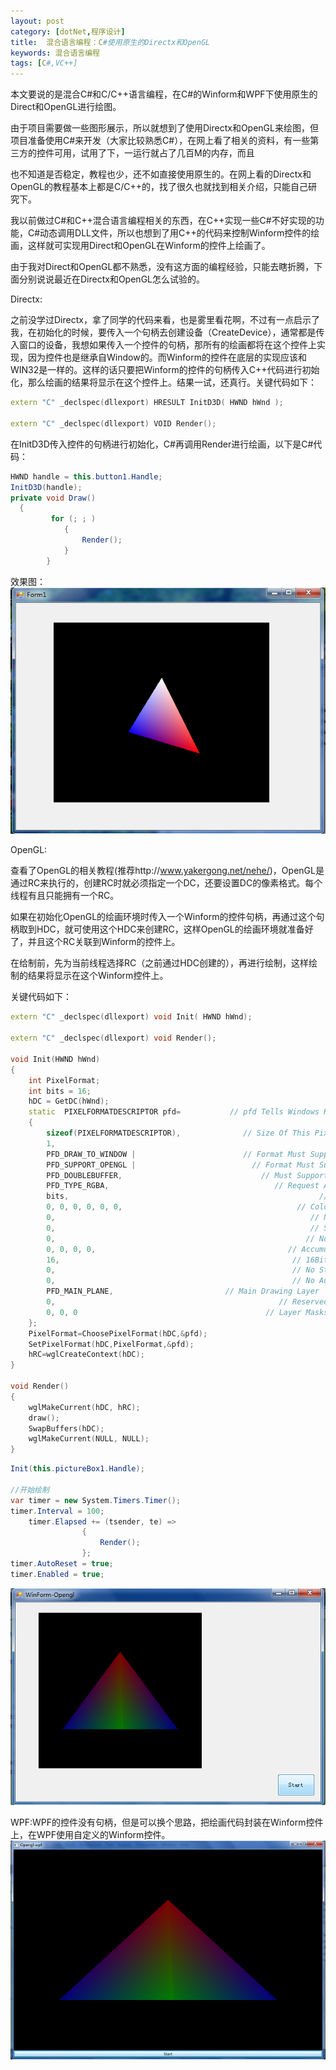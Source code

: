 ```yaml
---
layout: post
category: [dotNet,程序设计]
title:  混合语言编程：C#使用原生的Directx和OpenGL
keywords: 混合语言编程
tags: [C#,VC++]
---
```


本文要说的是混合C#和C/C++语言编程，在C#的Winform和WPF下使用原生的Direct和OpenGL进行绘图。

由于项目需要做一些图形展示，所以就想到了使用Directx和OpenGL来绘图，但项目准备使用C#来开发（大家比较熟悉C#），在网上看了相关的资料，有一些第三方的控件可用，试用了下，一运行就占了几百M的内存，而且

<!--more-->

也不知道是否稳定，教程也少，还不如直接使用原生的。在网上看的Directx和OpenGL的教程基本上都是C/C++的，找了很久也就找到相关介绍，只能自己研究下。

我以前做过C#和C++混合语言编程相关的东西，在C++实现一些C#不好实现的功能，C#动态调用DLL文件，所以也想到了用C++的代码来控制Winform控件的绘画，这样就可实现用Direct和OpenGL在Winform的控件上绘画了。

由于我对Direct和OpenGL都不熟悉，没有这方面的编程经验，只能去瞎折腾，下面分别说说最近在Directx和OpenGL怎么试验的。

Directx:

之前没学过Directx，拿了同学的代码来看，也是雾里看花啊，不过有一点启示了我，在初始化的时候，要传入一个句柄去创建设备（CreateDevice），通常都是传入窗口的设备，我想如果传入一个控件的句柄，那所有的绘画都将在这个控件上实现，因为控件也是继承自Window的。而Winform的控件在底层的实现应该和WIN32是一样的。这样的话只要把Winform的控件的句柄传入C++代码进行初始化，那么绘画的结果将显示在这个控件上。结果一试，还真行。关键代码如下：
	
```C++
extern "C" _declspec(dllexport) HRESULT InitD3D( HWND hWnd );

extern "C" _declspec(dllexport) VOID Render();
```

在InitD3D传入控件的句柄进行初始化，C#再调用Render进行绘画，以下是C#代码：

```C#
HWND handle = this.button1.Handle;
InitD3D(handle);
private void Draw()
  {
         for (; ; )
            {
                Render();
            }
        }
 ```

 效果图：
  ![Directx](/assets/images/2014/20130911123438.png)

  OpenGL:

查看了OpenGL的相关教程(推荐http://www.yakergong.net/nehe/)，OpenGL是通过RC来执行的，创建RC时就必须指定一个DC，还要设置DC的像素格式。每个线程有且只能拥有一个RC。

如果在初始化OpenGL的绘画环境时传入一个Winform的控件句柄，再通过这个句柄取到HDC，就可使用这个HDC来创建RC，这样OpenGL的绘画环境就准备好了，并且这个RC关联到Winform的控件上。

在给制前，先为当前线程选择RC（之前通过HDC创建的），再进行绘制，这样绘制的结果将显示在这个Winform控件上。

关键代码如下：

```C++
extern "C" _declspec(dllexport) void Init( HWND hWnd);

extern "C" _declspec(dllexport) void Render();

void Init(HWND hWnd)
{
  	int PixelFormat;
  	int bits = 16;
  	hDC = GetDC(hWnd);
  	static  PIXELFORMATDESCRIPTOR pfd=           // pfd Tells Windows How We Want Things To Be
  	{
     	sizeof(PIXELFORMATDESCRIPTOR),              // Size Of This Pixel Format Descriptor
     	1,                                                         　　 // Version Number
     	PFD_DRAW_TO_WINDOW |                        // Format Must Support Window
     	PFD_SUPPORT_OPENGL |                          // Format Must Support OpenGL
     	PFD_DOUBLEBUFFER,                               // Must Support Double Buffering
     	PFD_TYPE_RGBA,                                     // Request An RGBA Format
     	bits,                                                        // Select Our Color Depth
     	0, 0, 0, 0, 0, 0,                                       // Color Bits Ignored
     	0,                                                         // No Alpha Buffer
     	0,                                                         // Shift Bit Ignored
     	0,                                                        // No Accumulation Buffer
     	0, 0, 0, 0,                                           // Accumulation Bits Ignored
     	16,                                                    // 16Bit Z-Buffer (Depth Buffer) 
     	0,                                                     // No Stencil Buffer
     	0,                                                     // No Auxiliary Buffer
     	PFD_MAIN_PLANE,                         // Main Drawing Layer
     	0,                                                  // Reserved
     	0, 0, 0                                          // Layer Masks Ignored
  	};
  	PixelFormat=ChoosePixelFormat(hDC,&pfd);
  	SetPixelFormat(hDC,PixelFormat,&pfd);
  	hRC=wglCreateContext(hDC);
}

void Render()
{
  	wglMakeCurrent(hDC, hRC);
  	draw();
  	SwapBuffers(hDC);
  	wglMakeCurrent(NULL, NULL);
}
```

```C#
Init(this.pictureBox1.Handle);

//开始绘制
var timer = new System.Timers.Timer();
timer.Interval = 100;
	timer.Elapsed += (tsender, te) =>
               	{
                   	Render();
               	};
timer.AutoReset = true;
timer.Enabled = true;
```

  ![OpenGL](/assets/images/2014/20130911125045.png)

  WPF:WPF的控件没有句柄，但是可以换个思路，把绘画代码封装在Winform控件上，在WPF使用自定义的Winform控件。
  ![WPF](/assets/images/2014/20130911130045.png)
  


